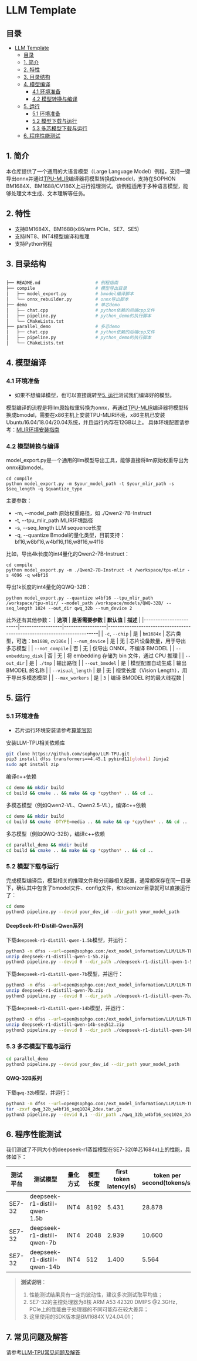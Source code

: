 # LLM Template

## 目录
- [LLM Template](#llm-template)
  - [目录](#目录)
  - [1. 简介](#1-简介)
  - [2. 特性](#2-特性)
  - [3. 目录结构](#3-目录结构)
  - [4. 模型编译](#4-模型编译)
    - [4.1 环境准备](#41-环境准备)
    - [4.2 模型转换与编译](#42-模型转换与编译)
  - [5. 运行](#5-运行)
    - [5.1 环境准备](#51-环境准备)
    - [5.2 模型下载与运行](#52-模型下载与运行)
    - [5.3 多芯模型下载与运行](#53-多芯模型下载与运行)
  - [6. 程序性能测试](#6-程序性能测试)

## 1. 简介
本仓库提供了一个通用的大语言模型（Large Language Model）例程，支持一键导出onnx并通过[TPU-MLIR](https://github.com/sophgo/tpu-mlir)编译器将模型转换成bmodel，支持在SOPHON BM1684X、BM1688/CV186X上进行推理测试。该例程适用于多种语言模型，能够处理文本生成、文本理解等任务。

## 2. 特性
* 支持BM1684X、BM1688(x86/arm PCIe、SE7、SE5)
* 支持INT8、INT4模型编译和推理
* 支持Python例程

## 3. 目录结构
```bash

├── README.md                     # 例程指南
├── compile                       # 模型导出目录
│   ├── model_export.py           # bmodel编译脚本
│   └── onnx_rebuilder.py         # onnx导出脚本
├── demo                          # 单芯demo
│   ├── chat.cpp                  # python依赖的后端cpp文件
│   ├── pipeline.py               # python_demo的执行脚本
│   └── CMakeLists.txt
├── parallel_demo                 # 多芯demo
│   ├── chat.cpp                  # python依赖的后端cpp文件
│   ├── pipeline.py               # python_demo的执行脚本
│   └── CMakeLists.txt
```

## 4. 模型编译

### 4.1 环境准备
* 如果不想编译模型，也可以直接跳转至[5. 运行](#5-运行)测试我们编译好的模型。

模型编译的流程是将llm原始权重转换为onnx，再通过[TPU-MLIR](https://github.com/sophgo/tpu-mlir)编译器将模型转换成bmodel，需要在x86主机上安装TPU-MLIR环境，x86主机已安装Ubuntu16.04/18.04/20.04系统，并且运行内存在12GB以上。
具体环境配置请参考：[MLIR环境安装指南](https://github.com/sophgo/LLM-TPU/blob/main/docs/Mlir_Install_Guide.md)

### 4.2 模型转换与编译

model_export.py是一个通用的llm模型导出工具，能够直接将llm原始权重导出为onnx和bmodel。

``` shell
cd compile
python model_export.py -m $your_model_path -t $your_mlir_path -s $seq_length -q $quantize_type
```
主要参数：
* -m, --model_path     原始权重路径，如 ./Qwen2-7B-Instruct
* -t, --tpu_mlir_path  MLIR环境路径
* -s, --seq_length     LLM sequence长度
* -q, --quantize       Bmodel的量化类型，目前支持：bf16,w8bf16,w4bf16,f16,w8f16,w4f16

比如，导出4k长度的int4量化的Qwen2-7B-Instruct：
``` shell
cd compile
python model_export.py -m ./Qwen2-7B-Instruct -t /workspace/tpu-mlir -s 4096 -q w4bf16
```

导出1k长度的int4量化的QWQ-32B：
``` shell
python model_export.py --quantize w4bf16 --tpu_mlir_path /workspace/tpu-mlir/ --model_path /workspace/models/QWQ-32B/ --seq_length 1024 --out_dir qwq_32b --num_device 2
```

此外还有其他参数：
| **选项**               | **是否需要参数** | **默认值**       | **描述**                                                                 |
|------------------------|------------------|------------------|--------------------------------------------------------------------------|
| `-c`, `--chip`         | 是               | `bm1684x`        | 芯片类型，可选：`bm1688`, `cv186x`                                      |
| `--num_device`         | 是               | 无               | 芯片设备数量，用于导出多芯模型                                          |
| `--not_compile`        | 否               | 无               | 仅导出 ONNX，不编译 BMODEL                                              |
| `--embedding_disk`     | 否               | 无               | 将 embedding 存储为 bin 文件，通过 CPU 推理                             |
| `--out_dir`            | 是               | `./tmp`          | 输出路径                                                                |
| `--out_bmodel`         | 是               | 模型配置自动生成  | 输出 BMODEL 的名称                                                      |
| `--visual_length`      | 是               | 无               | 视觉长度（Vision Length），用于导出多模态模型                           |
| `--max_workers`        | 是               | `3`              | 编译 BMODEL 时的最大线程数                                              |

## 5. 运行

### 5.1 环境准备
* 芯片运行环境安装请参考[算能官网](https://developer.sophgo.com/site/index/material/all/all.html)

安装LLM-TPU相关依赖库
```bash
git clone https://github.com/sophgo/LLM-TPU.git
pip3 install dfss transformers==4.45.1 pybind11[global] Jinja2
sudo apt install zip
```

编译c++依赖
```bash
cd demo && mkdir build
cd build && cmake .. && make && cp *cpython* .. && cd ..
```

多模态模型（例如Qwen2-VL、Qwen2.5-VL），编译c++依赖
```bash
cd demo && mkdir build
cd build && cmake -DTYPE=media .. && make && cp *cpython* .. && cd ..
```

多芯模型（例如QWQ-32B），编译c++依赖
```bash
cd parallel_demo && mkdir build
cd build && cmake .. && make && cp *cpython* .. && cd ..
```

### 5.2 模型下载与运行

完成模型编译后，模型相关的推理文件和分词器相关配置，通常都保存在同一目录下，确认其中包含了bmodel文件、config文件，和tokenizer目录就可以直接运行了：

```bash
cd demo
python3 pipeline.py --devid your_dev_id --dir_path your_model_path
```

#### DeepSeek-R1-Distill-Qwen系列
下载`deepseek-r1-distill-qwen-1.5b`模型，并运行：
```bash
python3 -m dfss --url=open@sophgo.com:/ext_model_information/LLM/LLM-TPU/deepseek-r1-distill-qwen-1-5b.zip
unzip deepseek-r1-distill-qwen-1-5b.zip
python3 pipeline.py --devid 0 --dir_path ./deepseek-r1-distill-qwen-1-5b/
```

下载`deepseek-r1-distill-qwen-7b`模型，并运行：
```bash
python3 -m dfss --url=open@sophgo.com:/ext_model_information/LLM/LLM-TPU/deepseek-r1-distill-qwen-7b.zip
unzip deepseek-r1-distill-qwen-7b.zip
python3 pipeline.py --devid 0 --dir_path ./deepseek-r1-distill-qwen-7b/
```

下载`deepseek-r1-distill-qwen-14b`模型，并运行：
```bash
python3 -m dfss --url=open@sophgo.com:/ext_model_information/LLM/LLM-TPU/deepseek-r1-distill-qwen-14b-seq512.zip
unzip deepseek-r1-distill-qwen-14b-seq512.zip
python3 pipeline.py --devid 0 --dir_path ./deepseek-r1-distill-qwen-14b/
```

### 5.3 多芯模型下载与运行

```bash
cd parallel_demo
python3 pipeline.py --devid your_dev_id --dir_path your_model_path
```

#### QWQ-32B系列
下载`qwq-32b`模型，并运行：
```bash
python3 -m dfss --url=open@sophgo.com:/ext_model_information/LLM/LLM-TPU/qwq_32b_w4bf16_seq1024_2dev.tar.gz
tar -zxvf qwq_32b_w4bf16_seq1024_2dev.tar.gz
python3 pipeline.py --devid 0,1 --dir_path ./qwq_32b_w4bf16_seq1024_2dev
```


## 6. 程序性能测试
我们测试了不同大小的deepseek-r1蒸馏模型在SE7-32(单芯1684x)上的性能，具体如下：

|   测试平台   |           测试模型              | 量化方式 | 模型长度 | first token latency(s) | token per second(tokens/s) |
| ----------- | ------------------------------ | -------- | -------- | --------------------- | -------------------------- |
| SE7-32      | deepseek-r1-distill-qwen-1.5b  | INT4     | 8192     | 5.431                 | 28.878                     |
| SE7-32      | deepseek-r1-distill-qwen-7b    | INT4     | 2048     | 2.939                 | 10.600                     |
| SE7-32      | deepseek-r1-distill-qwen-14b   | INT4     | 512      | 1.400                 | 5.564                      |

> **测试说明**：  
> 1. 性能测试结果具有一定的波动性，建议多次测试取平均值；
> 2. SE7-32的主控处理器为8核 ARM A53 42320 DMIPS @2.3GHz，PCIe上的性能由于处理器的不同可能存在较大差异；
> 3. 这里使用的SDK版本是BM1684X V24.04.01；

## 7. 常见问题及解答

请参考[LLM-TPU常见问题及解答](../../../docs/FAQ.md)